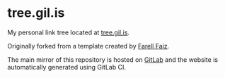 # tree.gil.is
My personal link tree located at [tree.gil.is](https://tree.gil.is).

Originally forked from a template created by [Farell Faiz](http://github.com/farellfaiz/ "Farell Faiz").

The main mirror of this repository is hosted on [GitLab](https://gitlab.com/GilOliveira/tree.gil) and the website is automatically generated using GitLab CI.

